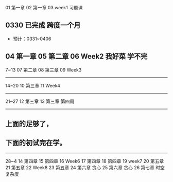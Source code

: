 01 第一章
02 第一章
03 week1 习题课

0330 已完成
跨度一个月
---

* 预计：0331~0406

04 第一章
05 第二章
06 Week2
我好菜 学不完
---
7~13
07 第二章
08 第三章
09 Week3

---
14~20
10 第三章
11 Week4

---
21~27
12 第三章
13 第三章
第四周

---
## 上面的足够了，
## 下面的初试完在学。

---

28~4
14 第四章
15 第四章
16 Week6
17 第四章
18 第四章
19 week7
20 第五章
21 第五章
22 Week8
23 第五章
24 第六章 贪心
25 第六章 贪心
26 第七章 时空复杂度